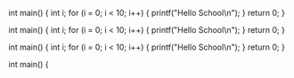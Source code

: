 int main()
{
  int i;
  for (i = 0; i < 10; i++)
  {
    printf("Hello School\n");
  }
  return 0;
}

int main()
{
  int i;
  for (i = 0; i < 10; i++)
  {
    printf("Hello School\n");
  }
  return 0;
}

int main()
{
  int i;
  for (i = 0; i < 10; i++)
  {
    printf("Hello School\n");
  }
  return 0;
}

int main()
{
